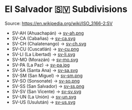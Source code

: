 # El Salvador 🇸🇻 Subdivisions

Source: https://en.wikipedia.org/wiki/ISO_3166-2:SV

* SV-AH (Ahuachapán) -> [sv-ah.png](https://github.com/amckenna41/iso3166-flag-icons/blob/main/iso3166-2-icons/SV/sv-ah.png)
* SV-CA (Cabañas) -> [sv-ca.svg](https://github.com/amckenna41/iso3166-flag-icons/blob/main/iso3166-2-icons/SV/sv-ca.svg)
* SV-CH (Chalatenango) -> [sv-ch.svg](https://github.com/amckenna41/iso3166-flag-icons/blob/main/iso3166-2-icons/SV/sv-ch.svg)
* SV-CU (Cuscatlán) -> [sv-cu.png](https://github.com/amckenna41/iso3166-flag-icons/blob/main/iso3166-2-icons/SV/sv-cu.png)
* SV-LI (La Libertad) -> [sv-li.svg](https://github.com/amckenna41/iso3166-flag-icons/blob/main/iso3166-2-icons/SV/sv-li.svg)
* SV-MO (Morazán) -> [sv-mo.svg](https://github.com/amckenna41/iso3166-flag-icons/blob/main/iso3166-2-icons/SV/sv-mo.svg)
* SV-PA (La Paz) -> [sv-pa.jpg](https://github.com/amckenna41/iso3166-flag-icons/blob/main/iso3166-2-icons/SV/sv-pa.jpg)
* SV-SA (Santa Ana) -> [sv-sa.svg](https://github.com/amckenna41/iso3166-flag-icons/blob/main/iso3166-2-icons/SV/sv-sa.svg)
* SV-SM (San Miguel) -> [sv-sm.png](https://github.com/amckenna41/iso3166-flag-icons/blob/main/iso3166-2-icons/SV/sv-sm.png)
* SV-SO (Sonsonate) -> [sv-so.png](https://github.com/amckenna41/iso3166-flag-icons/blob/main/iso3166-2-icons/SV/sv-so.png)
* SV-SS (San Salvador) -> [sv-ss.png](https://github.com/amckenna41/iso3166-flag-icons/blob/main/iso3166-2-icons/SV/sv-ss.png)
* SV-SV (San Vicente) -> [sv-sv.svg](https://github.com/amckenna41/iso3166-flag-icons/blob/main/iso3166-2-icons/SV/sv-sv.svg)
* SV-UN (La Unión) -> [sv-un.svg](https://github.com/amckenna41/iso3166-flag-icons/blob/main/iso3166-2-icons/SV/sv-un.svg)
* SV-US (Usulután) -> [sv-us.svg](https://github.com/amckenna41/iso3166-flag-icons/blob/main/iso3166-2-icons/SV/sv-us.svg)

